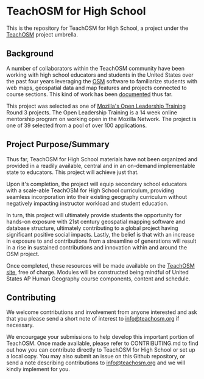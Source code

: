 # TeachOSM for High School

This is the repository for TeachOSM for High School, a project under the [TeachOSM](http://teachosm.org) project umbrella.

## Background

A number of collaborators within the TeachOSM community have been working with high school educators and students in the United States over the past four years leveraging the [OSM](https://www.openstreetmap.org/) software to familiarize students with web maps, geospatial data and map features and projects connected to course sections.  This kind of work has been [documented](http://teachosm.org/en/cases/cape-cod/) thus far.

This project was selected as one of [Mozilla's Open Leadership Training](https://mozilla.github.io/leadership-training/projects/#teachosm-for-high-school) Round 3 projects.  The Open Leadership Training is a 14 week online mentorship program on working open in the Mozilla Network.  The project is one of 39 selected from a pool of over 100 applications.

## Project Purpose/Summary

Thus far, TeachOSM for High School materials have not been organized and provided in a readily available, central and in an on-demand implementable state to educators.  This project will achieve just that.

Upon it's completion, the project will equip secondary school educators with a scale-able TeachOSM for High School curriculum, providing seamless incorporation into their existing geography curriculum without negatively impacting instructor workload and student education.

In turn, this project will ultimately provide students the opportunity for hands-on exposure with 21st century geospatial mapping software and database structure, ultimately contributing to a global project having significant positive social impacts.  Lastly, the belief is that with an increase in exposure to and contributions from a streamline of generations will result in a rise in sustained contributions and innovation within and around the OSM project.

Once completed, these resources will be made available on the [TeachOSM site](http://teachosm.org), free of charge.
Modules will be constructed being mindful of United States AP Human Geography course components, content and schedule.

## Contributing

We welcome contributions and involvement from anyone interested and ask that you please send a short note of interest to info@teachosm.org if necessary.

We encourgage your submissions to help develop this important portion of TeachOSM.  Once made available, please refer to CONTRIBUTING.md to find out how you can contribute directly to TeachOSM for High School or set up a local copy. You may also submit an issue on this Github repository, or send a note describing contributions to info@teachosm.org and we will kindly implement for you.
